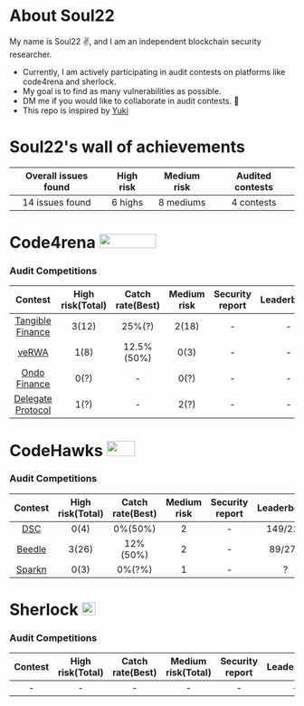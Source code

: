 # About Soul22
My name is Soul22 :v:, and I am an independent blockchain security researcher.

- Currently, I am actively participating in audit contests on platforms like code4rena and sherlock.
- My goal is to find as many vulnerabilities as possible. 
- DM me if you would like to collaborate in audit contests.  :two_men_holding_hands:
- This repo is inspired by [Yuki](https://github.com/SilentYuki)

# Soul22's wall of achievements

| Overall issues found | High risk | Medium risk | Audited contests |
|:--:|:--:|:--:|:--:|
| 14 issues found | 6 highs | 8 mediums | 4 contests |


# Code4rena <img src="https://code4rena.com/logos/c4-logo.svg" width=100 height=25>

### Audit Competitions
| Contest | High risk(Total) | Catch rate(Best) | Medium risk | Security report | Leaderboard |
|:--:|:--:|:--:|:--:|:--:|:--:|
| [Tangible Finance](https://code4rena.com/contests/2023-08-tangible-caviar#top) | 3(12)   | 25%(?) | 2(18)  | - | - | - | 
| [veRWA](https://code4rena.com/contests/2023-08-verwa#top) | 1(8)  | 12.5%(50%) | 0(3)   | - | - | - |
| [Ondo Finance](https://code4rena.com/contests/2023-09-ondo-finance#top) | 0(?)   | - | 0(?)   | - | - | - |
| [Delegate Protocol](https://code4rena.com/contests/2023-09-delegate#top) | 1(?)   | - | 2(?)   | - | - | - |







# CodeHawks <img src="https://res.cloudinary.com/droqoz7lg/image/upload/v1689080263/snhkgvtsidryjdtx0pce.png" width=50 height=27>

### Audit Competitions
| Contest | High risk(Total) | Catch rate(Best) | Medium risk | Security report | Leaderboard |
|:--:|:--:|:--:|:--:|:--:|:--:|
| [DSC](https://www.codehawks.com/contests/cljx3b9390009liqwuedkn0m0) | 0(4) | 0%(50%) | 2 | - | 149/229 | 
| [Beedle](https://www.codehawks.com/contests/clkbo1fa20009jr08nyyf9wbx) | 3(26) | 12%(50%) | 2| -  | 89/276	 |
| [Sparkn](https://www.codehawks.com/contests/cllcnja1h0001lc08z7w0orxx) | 0(3) | 0%(?%) | 1| -  | ?	 |



# Sherlock <img src="https://audits.sherlock.xyz/_next/static/media/sherlock_logo.dc2b3290.svg" width=24 height=23.5>

### Audit Competitions
| Contest | High risk(Total) | Catch rate(Best) | Medium risk(Total) | Security report | Leaderboard |
|:--:|:--:|:--:|:--:|:--:|:--:|
| - | - | - | - | - | - | - |
